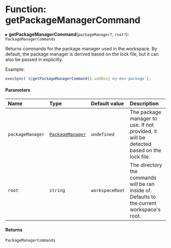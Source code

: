 # Function: getPackageManagerCommand

▸ **getPackageManagerCommand**(`packageManager?`, `root?`): `PackageManagerCommands`

Returns commands for the package manager used in the workspace.
By default, the package manager is derived based on the lock file,
but it can also be passed in explicitly.

Example:

```javascript
execSync(`${getPackageManagerCommand().addDev} my-dev-package`);
```

#### Parameters

| Name             | Type                                                                         | Default value   | Description                                                                                 |
| :--------------- | :--------------------------------------------------------------------------- | :-------------- | :------------------------------------------------------------------------------------------ |
| `packageManager` | [`PackageManager`](../../reference/core-api/devkit/documents/PackageManager) | `undefined`     | The package manager to use. If not provided, it will be detected based on the lock file.    |
| `root`           | `string`                                                                     | `workspaceRoot` | The directory the commands will be ran inside of. Defaults to the current workspace's root. |

#### Returns

`PackageManagerCommands`
